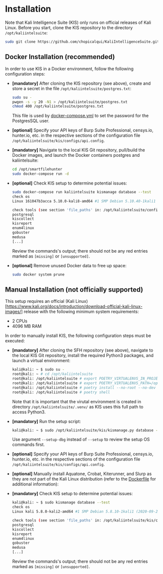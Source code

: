 # Installation

Note that Kali Intelligence Suite (KIS) only runs on official releases of Kali Linux. Before you start, clone the KIS
repository to the directory `/opt/kaliintelsuite`:

```bash
sudo git clone https://github.com/chopicalqui/KaliIntelligenceSuite.git /opt/kaliintelsuite
```

## Docker Installation (recommended)

In order to use KIS in a Docker environment, follow the following configuration steps:

 - **[mandatory]** After cloning the KIS repository (see above), create and store a secret in the file
   `/opt/kaliintelsuite/postgres.txt`:

    ```bash
    sudo su -
    pwgen -s -y 20 -N1 > /opt/kaliintelsuite/postgres.txt
    chmod 400 /opt/kaliintelsuite/postgres.txt
    ```

    This file is used by [docker-compose.yml](docker-compose.yml) to set the password for the PostgresSQL user.

 - **[optional]** Specify your API keys of Burp Suite Professional, censys.io, hunter.io, etc. in
   the respective sections of the configuration file `/opt/kaliintelsuite/kis/configs/api.config`.

 - **[mandatory]** Navigate to the local KIS Git repository, pull/build the Docker images, and launch the Docker
   containers postgres and kaliintelsuite:

    ```bash
    cd /opt/smartfilehunter
    sudo docker-compose run -d
    ```

 - **[optional]** Check KIS setup to determine potential issues:

    ```bash
    sudo docker-compose run kaliintelsuite kismanage database --test
    check os
    Linux 161047b3acca 5.10.0-kali8-amd64 #1 SMP Debian 5.10.40-1kali1 (2021-05-31) x86_64    [supported]

    check tools (see section 'file_paths' in: /opt/kaliintelsuite/configs/collectors.config)
    postgresql                                                                                [installed]
    kiscollect                                                                                [installed]
    kisreport                                                                                 [installed]
    enum4linux                                                                                [installed]
    gobuster                                                                                  [installed]
    medusa                                                                                    [installed]
    [...]
    ```

    Review the commands's output; there should not be any red entries marked as `[missing]` or `[unsupported]`.

 - **[optional]** Remove unused Docker data to free up space:

    ```bash
    sudo docker system prune
    ```

## Manual Installation (not officially supported)

This setup requires an official
(Kali Linux)[https://www.kali.org/docs/introduction/download-official-kali-linux-images/] release with the following
minimum system requirements:
 - 2 CPUs
 - 4096 MB RAM

In order to manually install KIS, the following configuration steps must be executed:

 -  **[mandatory]** After cloning the SFH repository (see above), navigate to the local KIS Git repository, install
    the required Python3 packages, and launch a virtual environment:

    ```bash
    kali@kali: ~ $ sudo su -
    root@kali: ~ # cd /opt/kaliintelsuite
    root@kali: /opt/kaliintelsuite # export POETRY_VIRTUALENVS_IN_PROJECT=true
    root@kali: /opt/kaliintelsuite # export POETRY_VIRTUALENVS_PATH=/opt/kaliintelsuite/.venv/
    root@kali: /opt/kaliintelsuite # poetry install --no-root --no-dev
    root@kali: /opt/kaliintelsuite # poetry shell
    ```

    Note that it is important that the virutal environment is created in directory `/opt/kaliintelsuite/.venv/` as
    KIS uses this full path to access Python3.

 -  **[mandatory]** Run the setup script:

    ```bash
    kali@kali: ~ $ sudo /opt/kaliintelsuite/kis/kismanage.py database --setup
    ```

    Use argument `--setup-dbg` instead of `--setup` to review the setup OS commands first.

 - **[optional]** Specify your API keys of Burp Suite Professional, censys.io, hunter.io, etc. in
   the respective sections of the configuration file `/opt/kaliintelsuite/kis/configs/api.config`.

 - **[optional]** Manually install Aquatone, Crobat, Kiterunner, and Slurp as they are not part of the Kali Linux
   distribution (refer to the [Dockerfile](Dockerfile) for additional information):

 - **[mandatory]** Check KIS setup to determine potential issues:

    ```bash
    kali@kali: ~ $ sudo kismanage database --test
    check os
    Linux kali 5.8.0-kali2-amd64 #1 SMP Debian 5.8.10-1kali1 (2020-09-22) x86_64              [supported]

    check tools (see section 'file_paths' in: /opt/kaliintelsuite/kis/configs/collectors.config)
    postgresql                                                                                [installed]
    kiscollect                                                                                [installed]
    kisreport                                                                                 [installed]
    enum4linux                                                                                [installed]
    gobuster                                                                                  [installed]
    medusa                                                                                    [installed]
    [...]
    ```

    Review the commands's output; there should not be any red entries marked as `[missing]` or `[unsupported]`.
